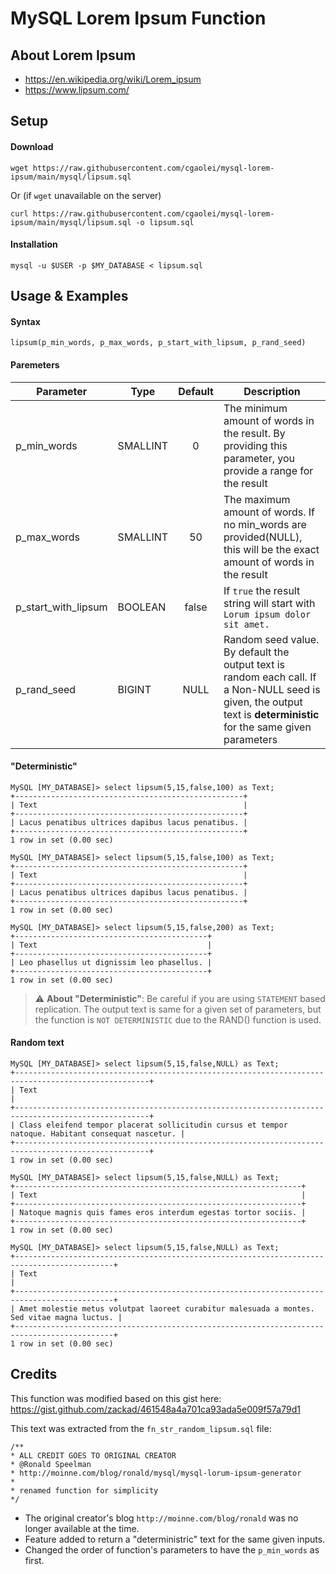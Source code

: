 # MySQL Lorem Ipsum Function

## About Lorem Ipsum
* https://en.wikipedia.org/wiki/Lorem_ipsum
* https://www.lipsum.com/

## Setup
#### Download
```shell
wget https://raw.githubusercontent.com/cgaolei/mysql-lorem-ipsum/main/mysql/lipsum.sql
```
Or (if `wget` unavailable on the server)
```shell
curl https://raw.githubusercontent.com/cgaolei/mysql-lorem-ipsum/main/mysql/lipsum.sql -o lipsum.sql
```
#### Installation
```shell
mysql -u $USER -p $MY_DATABASE < lipsum.sql
```

## Usage & Examples

#### Syntax
```
lipsum(p_min_words, p_max_words, p_start_with_lipsum, p_rand_seed)
```
#### Paremeters
| Parameter           | Type     | Default | Description |
| ------------------- | -------- |:-----:| ------------ |
| p_min_words         | SMALLINT | 0     | The minimum amount of words in the result. By providing this parameter, you provide a range for the result |
| p_max_words         | SMALLINT | 50    | The maximum amount of words. If no min_words are provided(NULL), this will be the exact amount of words in the result |
| p_start_with_lipsum | BOOLEAN  | false | If `true` the result string will start with `Lorum ipsum dolor sit amet.`|
| p_rand_seed         | BIGINT   | NULL  | Random seed value. By default the output text is random each call. If a Non-NULL seed is given, the output text is **deterministic** for the same given parameters |

#### "Deterministic"
```mysql
MySQL [MY_DATABASE]> select lipsum(5,15,false,100) as Text;
+---------------------------------------------------+
| Text                                              |
+---------------------------------------------------+
| Lacus penatibus ultrices dapibus lacus penatibus. |
+---------------------------------------------------+
1 row in set (0.00 sec)

MySQL [MY_DATABASE]> select lipsum(5,15,false,100) as Text;
+---------------------------------------------------+
| Text                                              |
+---------------------------------------------------+
| Lacus penatibus ultrices dapibus lacus penatibus. |
+---------------------------------------------------+
1 row in set (0.00 sec)
```
```mysql
MySQL [MY_DATABASE]> select lipsum(5,15,false,200) as Text;
+-------------------------------------------+
| Text                                      |
+-------------------------------------------+
| Leo phasellus ut dignissim leo phasellus. |
+-------------------------------------------+
1 row in set (0.00 sec)
```

> :warning: **About "Deterministic"**: Be careful if you are using `STATEMENT` based replication. The output text is same for a given set of parameters, but the function is `NOT DETERMINISTIC` due to the RAND() function is used. 

#### Random text
```mysql
MySQL [MY_DATABASE]> select lipsum(5,15,false,NULL) as Text;
+----------------------------------------------------------------------------------------------------+
| Text                                                                                               |
+----------------------------------------------------------------------------------------------------+
| Class eleifend tempor placerat sollicitudin cursus et tempor natoque. Habitant consequat nascetur. |
+----------------------------------------------------------------------------------------------------+
1 row in set (0.00 sec)
```
```mysql
MySQL [MY_DATABASE]> select lipsum(5,15,false,NULL) as Text;
+----------------------------------------------------------------+
| Text                                                           |
+----------------------------------------------------------------+
| Natoque magnis quis fames eros interdum egestas tortor sociis. |
+----------------------------------------------------------------+
1 row in set (0.00 sec)
```
```mysql
MySQL [MY_DATABASE]> select lipsum(5,15,false,NULL) as Text;
+--------------------------------------------------------------------------------------------+
| Text                                                                                       |
+--------------------------------------------------------------------------------------------+
| Amet molestie metus volutpat laoreet curabitur malesuada a montes. Sed vitae magna luctus. |
+--------------------------------------------------------------------------------------------+
1 row in set (0.00 sec)

```

## Credits
This function was modified based on this gist here:
https://gist.github.com/zackad/461548a4a701ca93ada5e009f57a79d1

This text was extracted from the `fn_str_random_lipsum.sql` file:
```
/**
* ALL CREDIT GOES TO ORIGINAL CREATOR
* @Ronald Speelman
* http://moinne.com/blog/ronald/mysql/mysql-lorum-ipsum-generator
*
* renamed function for simplicity
*/
```
* The original creator's blog `http://moinne.com/blog/ronald` was no longer available at the time.
* Feature added to return a "deterministric" text for the same given inputs.
* Changed the order of function's parameters to have the `p_min_words` as first.
